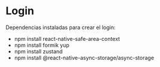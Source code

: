 # Login 

Dependencias instaladas para crear el login:

- npm install react-native-safe-area-context
- npm install formik yup
- npm install zustand
- npm install @react-native-async-storage/async-storage


